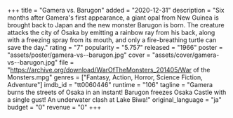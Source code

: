 +++
title = "Gamera vs. Barugon"
added = "2020-12-31"
description = "Six months after Gamera's first appearance, a giant opal from New Guinea is brought back to Japan and the new monster Barugon is born. The creature attacks the city of Osaka by emitting a rainbow ray from his back, along with a freezing spray from its mouth, and only a fire-breathing turtle can save the day."
rating = "7"
popularity = "5.757"
released = "1966"
poster = "assets/poster/gamera-vs--barugon.jpg"
cover = "assets/cover/gamera-vs--barugon.jpg"
file = "https://archive.org/download/WarOfTheMonsters_201405/War of the Monsters.mpg"
genres = ["Fantasy, Action, Horror, Science Fiction, Adventure"]
imdb_id = "tt0060446"
runtime = "106"
tagline = "Gamera burns the streets of Osaka in an instant! Barugon freezes Osaka Castle with a single gust! An underwater clash at Lake Biwa!"
original_language = "ja"
budget = "0"
revenue = "0"
+++